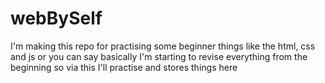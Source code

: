 # webBySelf
<div>
I'm making this repo for practising some beginner things like the html, css and js or you can say basically I'm starting to revise everything from the beginning so via this I'll practise and stores things here
</div>
